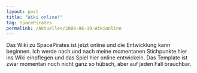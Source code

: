 ```yaml
---
layout: post
title: "Wiki online!"
tag: SpacePirates
permalink: /Aktuelles/2008-06-19-Wikionline
---
```


Das Wiki zu SpacePirates ist jetzt online und die Entwicklung kann beginnen. Ich werde nach und nach meine momentanen Stichpunkte hier ins Wiki einpflegen und das Spiel hier online entwickeln. Das Template ist zwar momentan noch nicht ganz so hübsch, aber auf jeden Fall brauchbar.
